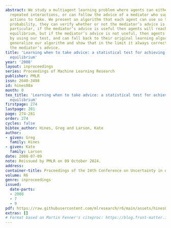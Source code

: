 ```yaml
---
abstract: We study a multiagent learning problem where agents can either learn via
  repeated interactions, or can follow the advice of a mediator who suggests possible
  actions to take. We present an algorithm that each agent can use so that, with high
  probability, they can verify whether or not the mediator’s advice is useful. In
  particular, if the mediator’s advice is useful then agents will reach a correlated
  equilibrium, but if the mediator’s advice is not useful, then agents are not harmed
  by using our test, and can fall back to their original learning algorithm. We then
  generalize our algorithm and show that in the limit it always correctly verifies
  the mediator’s advice.
title: 'Learning when to take advice: a statistical test for achieving a correlated
  equilibrium'
year: '2008'
layout: inproceedings
series: Proceedings of Machine Learning Research
publisher: PMLR
issn: 2640-3498
id: hines08a
month: 0
tex_title: 'Learning when to take advice: a statistical test for achieving a correlated
  equilibrium'
firstpage: 274
lastpage: 281
page: 274-281
order: 274
cycles: false
bibtex_author: Hines, Greg and Larson, Kate
author:
- given: Greg
  family: Hines
- given: Kate
  family: Larson
date: 2008-07-09
note: Reissued by PMLR on 09 October 2024.
address:
container-title: Proceedings of the 24th Conference on Uncertainty in Artificial Intelligence
volume: R6
genre: inproceedings
issued:
  date-parts:
  - 2008
  - 7
  - 9
pdf: https://raw.githubusercontent.com/mlresearch/r6/main/assets/hines08a/hines08a.pdf
extras: []
# Format based on Martin Fenner's citeproc: https://blog.front-matter.io/posts/citeproc-yaml-for-bibliographies/
---
```

